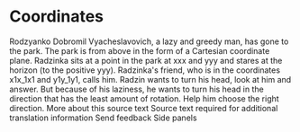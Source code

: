 # Coordinates

Rodzyanko Dobromil Vyacheslavovich, a lazy and greedy man, has gone to the park. The park is from above in the form of a Cartesian coordinate plane. Radzinka sits at a point in the park at xxx and yyy and stares at the horizon (to the positive yyy). Radzinka's friend, who is in the coordinates x1x_1x1 and y1y_1y1, calls him. Radzin wants to turn his head, look at him and answer. But because of his laziness, he wants to turn his head in the direction that has the least amount of rotation. Help him choose the right direction.
More about this source text
Source text required for additional translation information
Send feedback
Side panels
